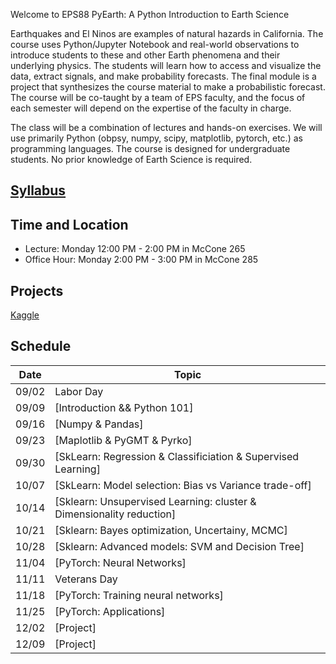 Welcome to EPS88 PyEarth: A Python Introduction to Earth Science

<!-- [![documentation](https://github.com/ai4eps/EPS207_Observational_Seismology/actions/workflows/docs.yml/badge.svg)](https://ai4eps.github.io/EPS207_Observational_Seismology/) -->

Earthquakes and El Ninos are examples of natural hazards in California.  The course uses Python/Jupyter Notebook and real-world observations to introduce students to these and other Earth phenomena and their underlying physics.  The students will learn how to access and visualize the data, extract signals, and make probability forecasts.   The final module is a project that synthesizes the course material to make a probabilistic forecast.  The course will be co-taught by a team of EPS faculty, and the focus of each semester will depend on the expertise of the faculty in charge.

The class will be a combination of lectures and hands-on exercises. We will use primarily Python (obpsy, numpy, scipy, matplotlib, pytorch, etc.) as programming languages. The course is designed for undergraduate students. No prior knowledge of Earth Science is required.

## [Syllabus](syllabus.md)

## Time and Location
- Lecture: Monday 12:00 PM - 2:00 PM in McCone 265
- Office Hour: Monday 2:00 PM - 3:00 PM in McCone 285

## Projects

[Kaggle](https://www.kaggle.com/datasets)


## Schedule

| Date | Topic |
| --- | --- |
| 09/02 | Labor Day |
| 09/09 | [Introduction && Python 101] | <!-- SEDC -->
| 09/16 | [Numpy & Pandas] |
| 09/23 | [Maplotlib & PyGMT & Pyrko] |
| 09/30 | [SkLearn: Regression & Classificiation & Supervised Learning] |
| 10/07 | [SkLearn: Model selection: Bias vs Variance trade-off] |
| 10/14 | [Sklearn: Unsupervised Learning: cluster & Dimensionality reduction] |
| 10/21 | [Sklearn: Bayes optimization, Uncertainy, MCMC] |
| 10/28 | [Sklearn: Advanced models: SVM and Decision Tree] |
| 11/04 | [PyTorch: Neural Networks] |
| 11/11 | Veterans Day |
| 11/18 | [PyTorch: Training neural networks] |
| 11/25 | [PyTorch: Applications] |
| 12/02 | [Project] |
| 12/09 | [Project] |
